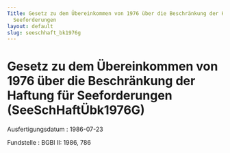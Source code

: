 ```yaml
---
Title: Gesetz zu dem Übereinkommen von 1976 über die Beschränkung der Haftung für
  Seeforderungen
layout: default
slug: seeschhaft_bk1976g
---
```


# Gesetz zu dem Übereinkommen von 1976 über die Beschränkung der Haftung für Seeforderungen (SeeSchHaftÜbk1976G)

Ausfertigungsdatum
:   1986-07-23

Fundstelle
:   BGBl II: 1986, 786

